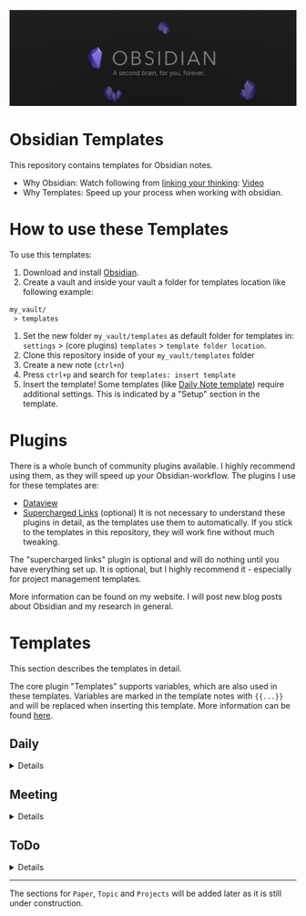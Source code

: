 ![banner](obsidian_banner.png)

# Obsidian Templates

This repository contains templates for Obsidian notes.

- Why Obsidian: Watch following from [linking your thinking](https://www.youtube.com/@linkingyourthinking/featured):
  [Video](https://www.youtube.com/watch?v=QgbLb6QCK88)
- Why Templates: Speed up your process when working with obsidian.

# How to use these Templates

To use this templates:

1. Download and install [Obsidian](https://obsidian.md/download).
2. Create a vault and inside your vault a folder for templates location like following example:

  ```
  my_vault/
   > templates
  ```

1. Set the new folder `my_vault/templates` as default folder for templates in: `settings` > (core plugins) `templates` > `template folder location`.
2. Clone this repository inside of your `my_vault/templates` folder
3. Create a new note (`ctrl+n`)
4. Press `ctrl+p` and search for `templates: insert template`
5. Insert the template!
Some templates (like [Daily Note template](##Daily)) require additional settings. This is indicated by a "Setup" section in the template.

# Plugins

There is a whole bunch of community plugins available. I highly recommend using them, as they will speed up your Obsidian-workflow. The plugins I use for these templates are:

- [Dataview](https://github.com/blacksmithgu/obsidian-dataview)
- [Supercharged Links](https://github.com/mdelobelle/obsidian_supercharged_links) (optional)
It is not necessary to understand these plugins in detail, as the templates use them to automatically. If you stick to the templates in this repository, they will work fine without much tweaking.

The "supercharged links" plugin is optional and will do nothing until you have everything set up. It is optional, but I highly recommend it - especially for project management templates.

More information can be found on my website. I will post new blog posts about Obsidian and my research in general.

# Templates

This section describes the templates in detail.

The core plugin "Templates" supports variables, which are also used in these templates. Variables are marked in the template notes with `{{...}}` and will be replaced when inserting this template. More information can be found [here](https://help.obsidian.md/Plugins/Templates).

## Daily

<details>

The template "Daily" is for daily notes.

- [Dataview](https://github.com/blacksmithgu/obsidian-dataview): mandatory
- [Supercharged Links](https://github.com/mdelobelle/obsidian_supercharged_links): optional

### Metadata

- `type: daily`:
  This is for filtering these notes.
- `tags: - todo`:
  The tags metadata can contain several tags. Make sure that at least `todo` is a metadata.
- `date: {{date}}`:
  Inserts the date in the format specified by the "Daily Notes" core plugin. Default: `YYYY-MM-DD`  (result format: "1970-01-01").
- `aliases`:
  These are aliases under which your note can be found in the search pane (`ctrl+o`).

### Purpose

The purpose of this note is to record daily to-dos and to provide a quick overview of pending and upcoming tasks.

To display these tasks, this note uses dataviews in combination with the [todo template](ToDo.md). The most important metadata for using these dataviews is the `todo` tag.

### Setup

This template can be automatically inserted into the daily note. Check the settings of the "Daily Notes" core plugin and select this template as the "Daily Notes" template.

</details>

## Meeting

<details>

The template "Meeting" is for meeting notes.

- [Dataview](https://github.com/blacksmithgu/obsidian-dataview): optional

### Metadata

- `type: Meeting`:
  This is for filtering these notes.
- `project`:
  The projects where this meeting is held. This will be used by [project overview template](projects/projectOverview.md).
- `place`:
  The place the meeting is held.
- `duration`:
  The duration of the meeting.
- `date: {{date}}`:
  Inserts the date in the format specified by the "Templates" core plugin. Default: `YYYY-MM-DD`  (result format: "1970-01-01")
- `participants`:
  The participants of the meeting.
- `aliases`:
  These are aliases under which your note can be found in the search pane (`ctrl+o`).
- `recorder`:
  The recorder of the meeting.
- `protocol_ctime`:
  The creation time of the protocol.

### Purpose

The purpose of this note is to record meetings. It also has a header with the most important information. The header also shows some of the metadata as well. This is because when you export the protocol as PDF, the metadata is not displayed.

</details>

## ToDo

<details>

The template "ToDo" is for to-do notes.

- [Dataview](https://github.com/blacksmithgu/obsidian-dataview): optional - recommended
- [Supercharged Links](https://github.com/mdelobelle/obsidian_supercharged_links): recommended

### Metadata

- `tags: - todo`:
  The tags metadata can contain several tags. Make sure that at least `todo` is a metadata.
- `date: {{date}}`:
  Inserts the date in the format specified by the "Templates" core plugin. Default: `YYYY-MM-DD`  (result format: "1970-01-01"). It can also be referred as creation time with `this.file.ctime`.
- `due`:
  The deadline of the to-do.
- `status`:
  The status of the to-do. It is highly recommended to use the supercharged links plugin to display the status next to a link. See my website for more information.

### Purpose

The purpose of this note is to give your general to-do a note of its own. Each task in your to-do note is displayed in the daily note. You can view these tasks in your to-do note as sub-steps to achieving the main goal.

If you are using the [Dataview](https://github.com/blacksmithgu/obsidian-dataview) plugin, you can extend the sub-tasks by adding the short hand syntax supported by Dataview. It is explained [here](https://blacksmithgu.github.io/obsidian-dataview/annotation/metadata-tasks/) and supports task specific due, completion, creation, start and scheduled dates. The `due` metadata is also set in the note, but is overridden by a `due` on a specific sub-task.

</details>

___

The sections for `Paper`, `Topic` and `Projects` will be added later as it is still under construction.
